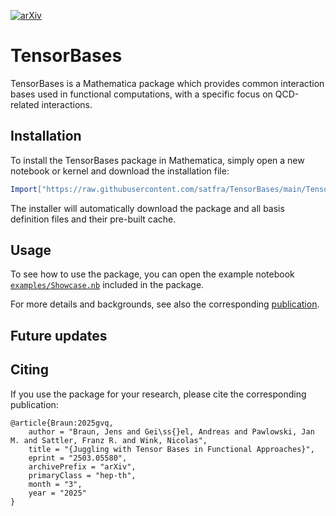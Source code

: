 [![arXiv](https://img.shields.io/badge/arXiv-2412.13043-b31b1b.svg?style=for-the-badge)](https://arxiv.org/abs/2503.05580)

# TensorBases

TensorBases is a Mathematica package which provides common interaction bases used in functional computations, with a specific focus on QCD-related interactions.

## Installation

To install the TensorBases package in Mathematica, simply open a new notebook or kernel and download the installation file:

```Mathematica
Import["https://raw.githubusercontent.com/satfra/TensorBases/main/TensorBasesInstaller.m"]
```

The installer will automatically download the package and all basis definition files and their pre-built cache.

## Usage

To see how to use the package, you can open the example notebook [`examples/Showcase.nb`](https://github.com/satfra/TensorBases/raw/refs/heads/main/examples/Showcase.nb) included in the package.

For more details and backgrounds, see also the corresponding [publication](https://arxiv.org/abs/2503.05580).

## Future updates



## Citing

If you use the package for your research, please cite the corresponding publication:

```
@article{Braun:2025gvq,
    author = "Braun, Jens and Gei\ss{}el, Andreas and Pawlowski, Jan M. and Sattler, Franz R. and Wink, Nicolas",
    title = "{Juggling with Tensor Bases in Functional Approaches}",
    eprint = "2503.05580",
    archivePrefix = "arXiv",
    primaryClass = "hep-th",
    month = "3",
    year = "2025"
}
```

